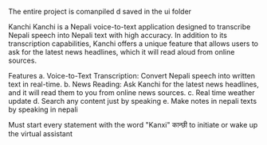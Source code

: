 The entire project is comanpiled d saved in the ui folder 



Kanchi
Kanchi is a Nepali voice-to-text application designed to transcribe Nepali speech into Nepali text with high accuracy. 
In addition to its transcription capabilities, Kanchi offers a unique feature that allows users to ask for the latest news headlines, which it will read aloud from online sources.

Features
a. Voice-to-Text Transcription: Convert Nepali speech into written text in real-time.
b. News Reading: Ask Kanchi for the latest news headlines, and it will read them to you from online news sources.
c. Real time weather update
d. Search any content just by speaking 
e. Make notes in nepali texts by speaking in nepali

Must start every statement with the word "Kanxi" कान्छी to initiate or wake up the virtual assistant


